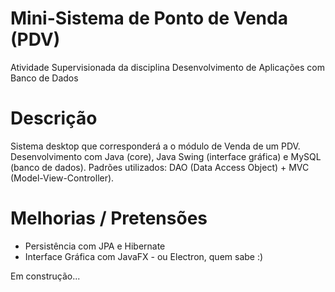 # Mini-Sistema de Ponto de Venda (PDV)
Atividade Supervisionada da disciplina Desenvolvimento de Aplicações com Banco de Dados

# Descrição
Sistema desktop que corresponderá a o módulo de Venda de um PDV.
Desenvolvimento com Java (core), Java Swing (interface gráfica) e MySQL (banco de dados).
Padrões utilizados: DAO (Data Access Object) + MVC (Model-View-Controller).

# Melhorias / Pretensões
- Persistência com JPA e Hibernate
- Interface Gráfica com JavaFX - ou Electron, quem sabe :)

Em construção...
